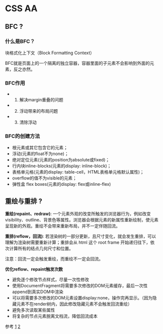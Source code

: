 # CSS AA

## BFC ?

### 什么是BFC？
块格式化上下文（Block Formatting Context）

BFC就是页面上的一个隔离的独立容器，容器里面的子元素不会影响到外面的元素，反之亦然。

### BFC作用
- 1. 解决margin重叠的问题
- 2. 浮动带来的布局问题
- 3. 清除浮动

### BFC的创建方法
- 根元素或其它包含它的元素；
- 浮动(元素的float不为none)；
- 绝对定位元素(元素的position为absolute或fixed)；
- 行内块inline-blocks(元素的display: inline-block)；
- 表格单元格(元素的display: table-cell，HTML表格单元格默认属性)；
- overflow的值不为visible的元素；
- 弹性盒 flex boxes(元素的display: flex或inline-flex)

## 重绘与重排 ?

**重绘(repaint、redraw)**: 一个元素外观的改变所触发的浏览器行为，例如改变visibility、outline、背景色等属性。浏览器会根据元素的新属性重新绘制，使元素呈现新的外观。重绘不会带来重新布局，并不一定伴随回流。

**重排(reflow，回流)**: 若渲染树的一部分更新，且尺寸变化，就会发生重排，可以理解为渲染树需要重新计算；重排会从 html 这个 root frame 开始递归往下，依次计算所有的结点几何尺寸和位置。

注意：回流一定会触发重绘，而重绘不一定会回流。

**优化reflow、repaint触发次数**

- 避免逐个修改节点样式，尽量一次性修改
- 使用DocumentFragment将需要多次修改的DOM元素缓存，最后一次性append到真实DOM中渲染
- 可以将需要多次修改的DOM元素设置display:none，操作完再显示。（因为隐藏元素不在render树内，因此修改隐藏元素不会触发回流重绘）
- 避免多次读取某些属性
- 将复杂的节点元素脱离文档流，降低回流成本

参考
[1](https://segmentfault.com/a/1190000011297958#articleHeader1)
[2](https://mp.weixin.qq.com/s?timestamp=1545144084&src=3&ver=1&signature=7YtbKqhExARr1YWMXH7v1D*EX2qKZ2Hkc8qCBP8jhJxsO7Oj8*aGya4vtcJedluvnbXXqK9YPvc*8P6O9lz7e0ruXAfGQn3buRvdEyYpJIc8uvTklHPwIJoMkjKrlkBNv3NDvGg6zRQEKuBYefXXEfX8hwHHrMpOsIiT0SWDYh0=)